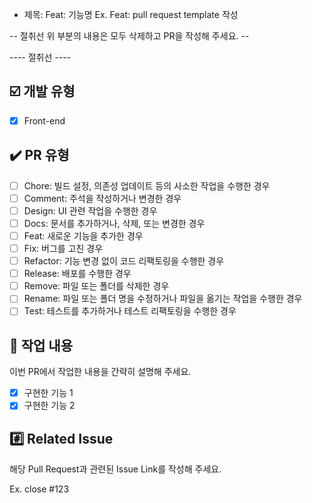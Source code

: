 - 제목: Feat: 기능명
  Ex. Feat: pull request template 작성

-- 절취선 위 부분의 내용은 모두 삭제하고 PR을 작성해 주세요. --

---- 절취선 ----

## ☑️ 개발 유형

- [x] Front-end

## ✔️ PR 유형

- [ ] Chore: 빌드 설정, 의존성 업데이트 등의 사소한 작업을 수행한 경우
- [ ] Comment: 주석을 작성하거나 변경한 경우
- [ ] Design: UI 관련 작업을 수행한 경우
- [ ] Docs: 문서를 추가하거나, 삭제, 또는 변경한 경우
- [ ] Feat: 새로운 기능을 추가한 경우
- [ ] Fix: 버그를 고친 경우
- [ ] Refactor: 기능 변경 없이 코드 리팩토링을 수행한 경우
- [ ] Release: 배포를 수행한 경우
- [ ] Remove: 파일 또는 폴더를 삭제한 경우
- [ ] Rename: 파일 또는 폴더 명을 수정하거나 파일을 옮기는 작업을 수행한 경우
- [ ] Test: 테스트를 추가하거나 테스트 리팩토링을 수행한 경우

## 📝 작업 내용

이번 PR에서 작업한 내용을 간략히 설명해 주세요.

- [x] 구현한 기능 1
- [x] 구현한 기능 2

## #️⃣ Related Issue

해당 Pull Request과 관련된 Issue Link를 작성해 주세요.

Ex. close #123
